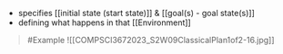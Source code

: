 - specifies [[initial state (start state)]] & [[goal(s) - goal state(s)]]
- defining what happens in that [[Environment]]
>	#Example 
>	![[COMPSCI3672023_S2W09ClassicalPlan1of2-16.jpg]]